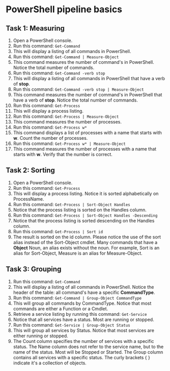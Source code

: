 # PowerShell pipeline basics

## Task 1: Measuring
1. Open a PowerShell console.
1. Run this command: ```Get-Command```
1. This will display a listing of all commands in PowerShell.
1. Run this command: ```Get-Command | Measure-Object```
1. This command measures the number of command's in PowerShell. Notice the total number of commands.
1. Run this command: ```Get-Command -verb stop```
1. This will display a listing of all commands in PowerShell that have a verb of **stop**.
1. Run this command: ```Get-Command -verb stop | Measure-Object```
1. This command measures the number of command's in PowerShell that have a verb of **stop**. Notice the total number of commands.
1. Run this command: ```Get-Process```
1. This will display a process listing.
1. Run this command: ```Get-Process | Measure-Object```
1. This command measures the number of processes.
1. Run this command: ```Get-Process w*```
1. This command displays a list of processes with a name that starts with **w**. Count the number of processes.
1. Run this command: ```Get-Process w* | Measure-Object```
1. This command measures the number of processes with a name that starts with **w**. Verify that the number is correct.


## Task 2: Sorting
1. Open a PowerShell console.
1. Run this command: ```Get-Process```
1. This will display a process listing. Notice it is sorted alphabetically on ProcessName.
1. Run this command: ```Get-Process | Sort-Object Handles```
1. Notice that the process listing is sorted on the Handles column.
1. Run this command: ```Get-Process | Sort-Object Handles -Descending```
1. Notice that the process listing is sorted descending  on the Handles column.
1. Run this command: ```Get-Process | Sort id```
1. The result is sorted on the id column. Please notice the use of the sort alias instead of the Sort-Object cmdlet. Many commands that have a **Object** Noun, an alias exists without the noun. For example, Sort is an alias for Sort-Object, Measure is an alias for Measure-Object.


## Task 3: Grouping
1. Run this command: ```Get-Command```
1. This will display a listing of all commands in PowerShell. Notice the header of the table: all command's have a specific **CommandType**.
1. Run this command: ```Get-Command | Group-Object CommandType```
1. This will group all commands by CommandType. Notice that most commands are either a Function or a Cmdlet.
1. Retrieve a service listing by running this command: ```Get-Service```
1. Notice that all services have a status. Most are running or stopped.
1. Run this command: ```Get-Service | Group-Object Status```
1. This will group all services by Status. Notice that most services are either running or stopped.
1. The Count column specifies the number of services with a specific status. The Name column does not refer to the service name, but to the name of the status. Most will be Stopped or Started. The Group column contains all services with a specific status. The curly brackets { } indicate it's a collection of objects.
